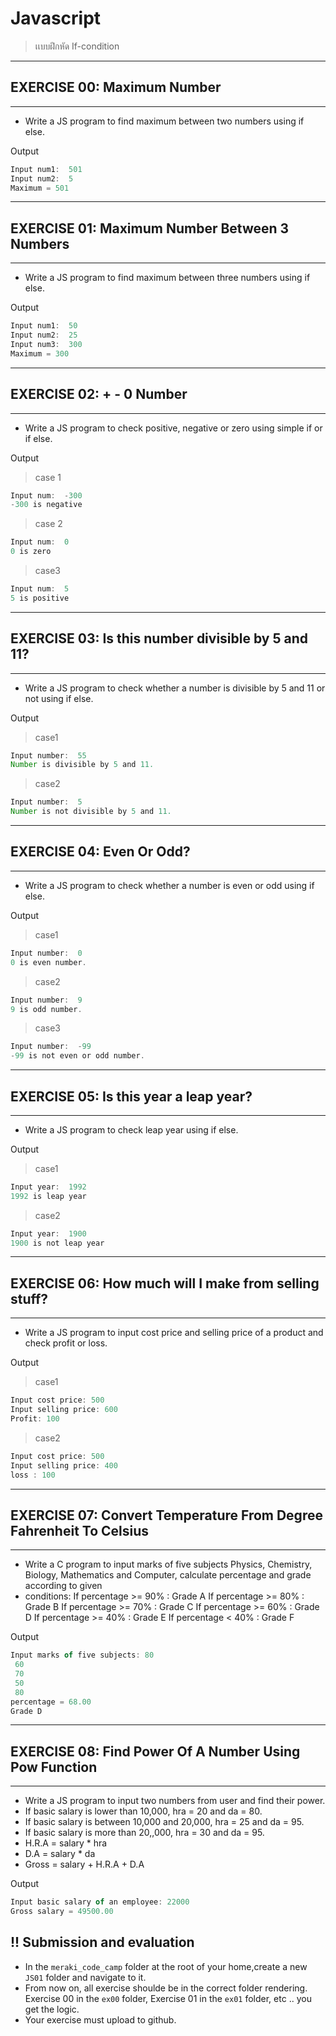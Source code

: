 # Javascript
> เเบบฝึกหัด If-condition
***
## EXERCISE 00: Maximum Number
***
-	Write a JS program to find maximum between two numbers using if else. 

Output
```js
Input num1:  501
Input num2:  5
Maximum = 501
```


***
## EXERCISE 01: Maximum Number Between 3 Numbers
***

-	Write a JS program to find maximum between three numbers using if else.

Output
```js
Input num1:  50
Input num2:  25
Input num3:  300
Maximum = 300
```



***
## EXERCISE 02: + - 0 Number
***
-	Write a JS program to check positive, negative or zero using simple if or if else.

Output
>case 1
```js
Input num:  -300
-300 is negative
```
>case 2
```js
Input num:  0
0 is zero
```
>case3
```js
Input num:  5
5 is positive
```
	


***
## EXERCISE 03: Is this number divisible by 5 and 11?
***
-	Write a JS program to check whether a number is divisible by 5 and 11 or not using if else.

Output
>case1
```js
Input number:  55
Number is divisible by 5 and 11.
```
>case2
```js
Input number:  5
Number is not divisible by 5 and 11.
```



***
## EXERCISE 04: Even Or Odd?
***
-	Write a JS program to check whether a number is even or odd using if else. 

Output
>case1
```js
Input number:  0
0 is even number.
```
>case2
```js
Input number:  9
9 is odd number.
```
>case3
```js
Input number:  -99
-99 is not even or odd number.
```


***
## EXERCISE 05:  Is this year a leap year?
***
-	Write a JS program to check leap year using if else.

 Output
>case1
```js
Input year:  1992
1992 is leap year
```
>case2
```js
Input year:  1900
1900 is not leap year
```



***
## EXERCISE 06: How much will I make from selling stuff?
***
-	Write a JS program to input cost price and selling price of a product and check profit or loss.

Output

>case1
 ```js
Input cost price: 500
Input selling price: 600
Profit: 100
```
>case2
```js
Input cost price: 500
Input selling price: 400
loss : 100
```

***
## EXERCISE 07: Convert Temperature From Degree Fahrenheit To Celsius 
***
-	 Write a C program to input marks of five subjects Physics, Chemistry, Biology, Mathematics and Computer, calculate percentage and grade according to given 
-	conditions:
If percentage >= 90% : Grade A
If percentage >= 80% : Grade B
If percentage >= 70% : Grade C
If percentage >= 60% : Grade D
If percentage >= 40% : Grade E
If percentage < 40% : Grade F

Output
```js
Input marks of five subjects: 80
 60
 70
 50
 80
percentage = 68.00
Grade D
```









***
## EXERCISE 08: Find Power Of A Number Using Pow Function 
***
-	Write a JS program to input two numbers from user and find their power.
-	If basic salary is lower than 10,000, hra = 20 and da = 80.
-	If basic salary is between 10,000 and 20,000, hra = 25 and da = 95.
-	If basic salary is more than 20,,000, hra = 30 and da = 95.
-	H.R.A = salary * hra
-	D.A = salary * da
-	Gross = salary + H.R.A + D.A

Output
```js
Input basic salary of an employee: 22000
Gross salary = 49500.00
```

## !! Submission and evaluation

*  In the `meraki_code_camp` folder at the root of your home,create a new `JS01` folder and navigate to it.
* From now on, all exercise shoulde be in the correct folder rendering. Exercise 00 in the `ex00` folder, Exercise 01 in the `ex01` folder, etc .. you get the logic.
* Your exercise must upload to github.



